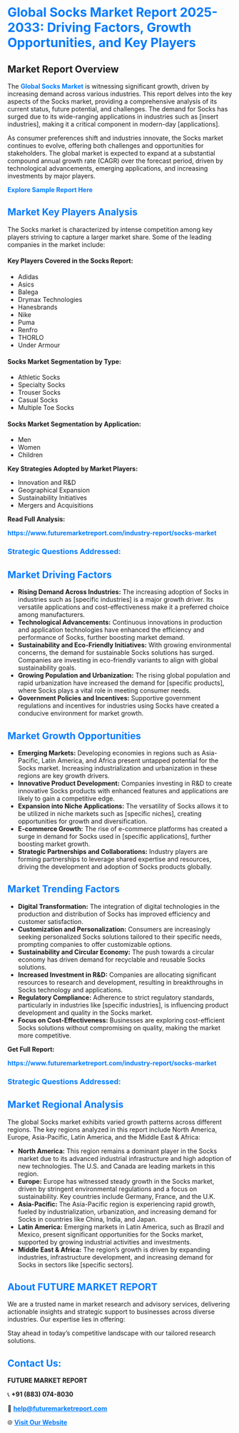 <h1 style="color: #007BFF;">Global Socks Market Report 2025-2033: Driving Factors, Growth Opportunities, and Key Players</h1>

<section id="overview">
<h2>Market Report Overview</h2>
<p>The <a href="https://www.futuremarketreport.com/industry-report/socks-market" style="color: #007BFF; text-decoration: none;"><strong>Global Socks Market</strong></a> is witnessing significant growth, driven by increasing demand across various industries. This report delves into the key aspects of the Socks market, providing a comprehensive analysis of its current status, future potential, and challenges. The demand for Socks has surged due to its wide-ranging applications in industries such as [insert industries], making it a critical component in modern-day [applications].</p>
<p>As consumer preferences shift and industries innovate, the Socks market continues to evolve, offering both challenges and opportunities for stakeholders. The global market is expected to expand at a substantial compound annual growth rate (CAGR) over the forecast period, driven by technological advancements, emerging applications, and increasing investments by major players.</p>
</section>

<section id="overview">
<p><a href="https://www.futuremarketreport.com/request-sample/reportId=104470" style="color: #007BFF; text-decoration: none;"><strong>Explore Sample Report Here</strong></a></p>
</section>

<section id="key-players">
<h2 style="color: #007BFF;">Market Key Players Analysis</h2>
<p>The Socks market is characterized by intense competition among key players striving to capture a larger market share. Some of the leading companies in the market include:</p>
<h4>Key Players Covered in the Socks Report:</h4>
<ul><li>Adidas</li><li>Asics</li><li>Balega</li><li>Drymax Technologies</li><li>Hanesbrands</li><li>Nike</li><li>Puma</li><li>Renfro</li><li>THORLO</li><li>Under Armour</li></ul>
<h4>Socks Market Segmentation by Type:</h4>
<ul><li>Athletic Socks</li><li>Specialty Socks</li><li>Trouser Socks</li><li>Casual Socks</li><li>Multiple Toe Socks</li></ul>

<h4>Socks Market Segmentation by Application:</h4>
<ul><li>Men</li><li>Women</li><li>Children</li></ul>
<p><strong>Key Strategies Adopted by Market Players:</strong></p>
<ul>
<li>Innovation and R&D</li>
<li>Geographical Expansion</li>
<li>Sustainability Initiatives</li>
<li>Mergers and Acquisitions</li>
</ul>
</section>

<section>
<p><strong>Read Full Analysis: </strong></p><a href="https://www.futuremarketreport.com/industry-report/socks-market" style="color: #007BFF; text-decoration: none;"><strong>https://www.futuremarketreport.com/industry-report/socks-market</strong></a>
<h3 style="color: #007BFF;">Strategic Questions Addressed:</h3>
</section>

<section id="driving-factors">
<h2 style="color: #007BFF;">Market Driving Factors</h2>
<ul>
<li><strong>Rising Demand Across Industries:</strong> The increasing adoption of Socks in industries such as [specific industries] is a major growth driver. Its versatile applications and cost-effectiveness make it a preferred choice among manufacturers.</li>
<li><strong>Technological Advancements:</strong> Continuous innovations in production and application technologies have enhanced the efficiency and performance of Socks, further boosting market demand.</li>
<li><strong>Sustainability and Eco-Friendly Initiatives:</strong> With growing environmental concerns, the demand for sustainable Socks solutions has surged. Companies are investing in eco-friendly variants to align with global sustainability goals.</li>
<li><strong>Growing Population and Urbanization:</strong> The rising global population and rapid urbanization have increased the demand for [specific products], where Socks plays a vital role in meeting consumer needs.</li>
<li><strong>Government Policies and Incentives:</strong> Supportive government regulations and incentives for industries using Socks have created a conducive environment for market growth.</li>
</ul>
</section>

<section id="growth-opportunities">
<h2 style="color: #007BFF;">Market Growth Opportunities</h2>
<ul>
<li><strong>Emerging Markets:</strong> Developing economies in regions such as Asia-Pacific, Latin America, and Africa present untapped potential for the Socks market. Increasing industrialization and urbanization in these regions are key growth drivers.</li>
<li><strong>Innovative Product Development:</strong> Companies investing in R&D to create innovative Socks products with enhanced features and applications are likely to gain a competitive edge.</li>
<li><strong>Expansion into Niche Applications:</strong> The versatility of Socks allows it to be utilized in niche markets such as [specific niches], creating opportunities for growth and diversification.</li>
<li><strong>E-commerce Growth:</strong> The rise of e-commerce platforms has created a surge in demand for Socks used in [specific applications], further boosting market growth.</li>
<li><strong>Strategic Partnerships and Collaborations:</strong> Industry players are forming partnerships to leverage shared expertise and resources, driving the development and adoption of Socks products globally.</li>
</ul>
</section>

<section id="trending-factors">
<h2 style="color: #007BFF;">Market Trending Factors</h2>
<ul>
<li><strong>Digital Transformation:</strong> The integration of digital technologies in the production and distribution of Socks has improved efficiency and customer satisfaction.</li>
<li><strong>Customization and Personalization:</strong> Consumers are increasingly seeking personalized Socks solutions tailored to their specific needs, prompting companies to offer customizable options.</li>
<li><strong>Sustainability and Circular Economy:</strong> The push towards a circular economy has driven demand for recyclable and reusable Socks solutions.</li>
<li><strong>Increased Investment in R&D:</strong> Companies are allocating significant resources to research and development, resulting in breakthroughs in Socks technology and applications.</li>
<li><strong>Regulatory Compliance:</strong> Adherence to strict regulatory standards, particularly in industries like [specific industries], is influencing product development and quality in the Socks market.</li>
<li><strong>Focus on Cost-Effectiveness:</strong> Businesses are exploring cost-efficient Socks solutions without compromising on quality, making the market more competitive.</li>
</ul>
</section>

<section>
<p><strong>Get Full Report: </strong></p><a href="https://www.futuremarketreport.com/industry-report/socks-market" style="color: #007BFF; text-decoration: none;"><strong>https://www.futuremarketreport.com/industry-report/socks-market</strong></a>
<h3 style="color: #007BFF;">Strategic Questions Addressed:</h3>
</section>


<section id="regional-analysis">
<h2 style="color: #007BFF;">Market Regional Analysis</h2>
<p>The global Socks market exhibits varied growth patterns across different regions. The key regions analyzed in this report include North America, Europe, Asia-Pacific, Latin America, and the Middle East & Africa:</p>
<ul>
<li><strong>North America:</strong> This region remains a dominant player in the Socks market due to its advanced industrial infrastructure and high adoption of new technologies. The U.S. and Canada are leading markets in this region.</li>
<li><strong>Europe:</strong> Europe has witnessed steady growth in the Socks market, driven by stringent environmental regulations and a focus on sustainability. Key countries include Germany, France, and the U.K.</li>
<li><strong>Asia-Pacific:</strong> The Asia-Pacific region is experiencing rapid growth, fueled by industrialization, urbanization, and increasing demand for Socks in countries like China, India, and Japan.</li>
<li><strong>Latin America:</strong> Emerging markets in Latin America, such as Brazil and Mexico, present significant opportunities for the Socks market, supported by growing industrial activities and investments.</li>
<li><strong>Middle East & Africa:</strong> The region’s growth is driven by expanding industries, infrastructure development, and increasing demand for Socks in sectors like [specific sectors].</li>
</ul>
</section>

<footer>
<h2 style="color: #007BFF;">About FUTURE MARKET REPORT</h2>
<p>We are a trusted name in market research and advisory services, delivering actionable insights and strategic support to businesses across diverse industries. Our expertise lies in offering:</p>

<p>Stay ahead in today’s competitive landscape with our tailored research solutions.</p>

<h2 style="color: #007BFF;">Contact Us:</h2>
<p><strong>FUTURE MARKET REPORT</strong></p>
<p>📞 <strong>+91 (883) 074-8030</strong></p>
<p>📧 <strong><a href="mailto:help@futuremarketreport.com" style="color: #007BFF;">help@futuremarketreport.com</a></strong></p>
<p>🌐 <strong><a href="https://www.futuremarketreport.com/" style="color: #007BFF;">Visit Our Website</a></strong></p>
</footer>